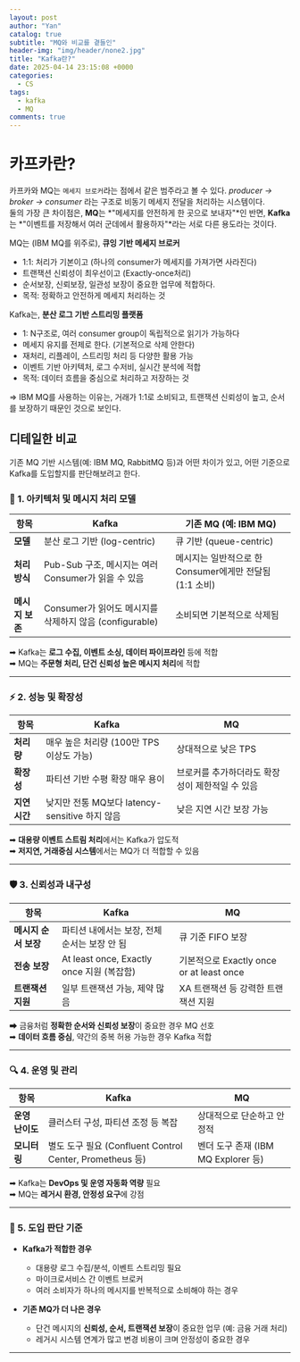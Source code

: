 ```yaml
---
layout: post
author: "Yan"
catalog: true
subtitle: "MQ와 비교를 곁들인"
header-img: "img/header/none2.jpg"
title: "Kafka란?"
date: 2025-04-14 23:15:08 +0000
categories:
  - CS
tags:
  - kafka
  - MQ
comments: true
---
```


# 카프카란?

카프카와 MQ는 `메세지 브로커`라는 점에서 같은 범주라고 볼 수 있다. *producer -> broker -> consumer* 라는 구조로 비동기 메세지 전달을 처리하는 시스템이다.  
둘의 가장 큰 차이점은, **MQ**는 *"메세지를 안전하게 한 곳으로 보내자"*인 반면, **Kafka**는 *"이벤트를 저장해서 여러 군데에서 활용하자"*라는 서로 다른 용도라는 것이다.  

MQ는 (IBM MQ를 위주로), **큐잉 기반 메세지 브로커**
- 1:1: 처리가 기본이고 (하나의 consumer가 메세지를 가져가면 사라진다)
- 트랜잭션 신뢰성이 최우선이고 (Exactly-once처리)
- 순서보장, 신뢰보장, 일관성 보장이 중요한 업무에 적합하다.
- 목적: 정확하고 안전하게 메세지 처리하는 것

Kafka는, **분산 로그 기반 스트리밍 플랫폼**
- 1: N구조로, 여러 consumer group이 독립적으로 읽기가 가능하다
- 메세지 유지를 전제로 한다. (기본적으로 삭제 안한다)
- 재처리, 리플레이, 스트리밍 처리 등 다양한 활용 가능
- 이벤트 기반 아키텍처, 로그 수저비, 실시간 분석에 적합
- 목적: 데이터 흐름을 중심으로 처리하고 저장하는 것

=> IBM MQ를 사용하는 이유는, 거래가 1:1로 소비되고, 트랜잭션 신뢰성이 높고, 순서를 보장하기 때문인 것으로 보인다.

## 디테일한 비교

기존 MQ 기반 시스템(예: IBM MQ, RabbitMQ 등)과 어떤 차이가 있고, 어떤 기준으로 Kafka를 도입할지를 판단해보려고 한다.

### 🧱 1. **아키텍처 및 메시지 처리 모델**

| 항목 | Kafka | 기존 MQ (예: IBM MQ) |
|------|--------|------------------------|
| **모델** | 분산 로그 기반 (log-centric) | 큐 기반 (queue-centric) |
| **처리 방식** | Pub-Sub 구조, 메시지는 여러 Consumer가 읽을 수 있음 | 메시지는 일반적으로 한 Consumer에게만 전달됨 (1:1 소비) |
| **메시지 보존** | Consumer가 읽어도 메시지를 삭제하지 않음 (configurable) | 소비되면 기본적으로 삭제됨 |

➡ Kafka는 **로그 수집, 이벤트 소싱, 데이터 파이프라인** 등에 적합  
➡ MQ는 **주문형 처리, 단건 신뢰성 높은 메시지 처리**에 적합

---

### ⚡ 2. **성능 및 확장성**

| 항목 | Kafka | MQ |
|------|--------|----|
| **처리량** | 매우 높은 처리량 (100만 TPS 이상도 가능) | 상대적으로 낮은 TPS |
| **확장성** | 파티션 기반 수평 확장 매우 용이 | 브로커를 추가하더라도 확장성이 제한적일 수 있음 |
| **지연 시간** | 낮지만 전통 MQ보다 latency-sensitive 하지 않음 | 낮은 지연 시간 보장 가능 |

➡ **대용량 이벤트 스트림 처리**에서는 Kafka가 압도적  
➡ **저지연, 거래중심 시스템**에서는 MQ가 더 적합할 수 있음

---

### 🛡 3. **신뢰성과 내구성**

| 항목 | Kafka | MQ |
|------|--------|----|
| **메시지 순서 보장** | 파티션 내에서는 보장, 전체 순서는 보장 안 됨 | 큐 기준 FIFO 보장 |
| **전송 보장** | At least once, Exactly once 지원 (복잡함) | 기본적으로 Exactly once or at least once |
| **트랜잭션 지원** | 일부 트랜잭션 가능, 제약 많음 | XA 트랜잭션 등 강력한 트랜잭션 지원 |

➡ 금융처럼 **정확한 순서와 신뢰성 보장**이 중요한 경우 MQ 선호  
➡ **데이터 흐름 중심**, 약간의 중복 허용 가능한 경우 Kafka 적합

---

### 🔍 4. **운영 및 관리**

| 항목 | Kafka | MQ |
|------|--------|----|
| **운영 난이도** | 클러스터 구성, 파티션 조정 등 복잡 | 상대적으로 단순하고 안정적 |
| **모니터링** | 별도 도구 필요 (Confluent Control Center, Prometheus 등) | 벤더 도구 존재 (IBM MQ Explorer 등) |

➡ Kafka는 **DevOps 및 운영 자동화 역량** 필요  
➡ MQ는 **레거시 환경, 안정성 요구**에 강점

---

### 🧭 5. **도입 판단 기준**

- **Kafka가 적합한 경우**  
  - 대용량 로그 수집/분석, 이벤트 스트리밍 필요  
  - 마이크로서비스 간 이벤트 브로커  
  - 여러 소비자가 하나의 메시지를 반복적으로 소비해야 하는 경우  

- **기존 MQ가 더 나은 경우**  
  - 단건 메시지의 **신뢰성, 순서, 트랜잭션 보장**이 중요한 업무 (예: 금융 거래 처리)  
  - 레거시 시스템 연계가 많고 변경 비용이 크며 안정성이 중요한 경우  

---
